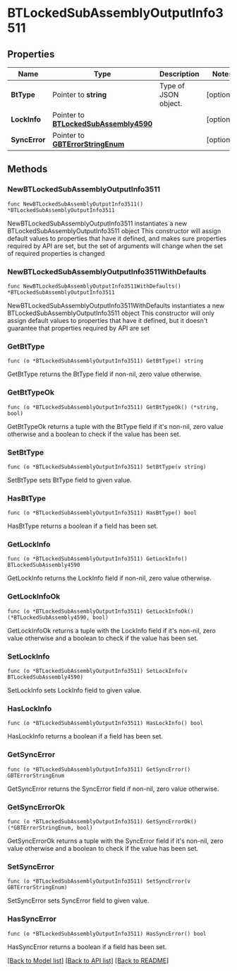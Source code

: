 # BTLockedSubAssemblyOutputInfo3511

## Properties

Name | Type | Description | Notes
------------ | ------------- | ------------- | -------------
**BtType** | Pointer to **string** | Type of JSON object. | [optional] 
**LockInfo** | Pointer to [**BTLockedSubAssembly4590**](BTLockedSubAssembly4590.md) |  | [optional] 
**SyncError** | Pointer to [**GBTErrorStringEnum**](GBTErrorStringEnum.md) |  | [optional] 

## Methods

### NewBTLockedSubAssemblyOutputInfo3511

`func NewBTLockedSubAssemblyOutputInfo3511() *BTLockedSubAssemblyOutputInfo3511`

NewBTLockedSubAssemblyOutputInfo3511 instantiates a new BTLockedSubAssemblyOutputInfo3511 object
This constructor will assign default values to properties that have it defined,
and makes sure properties required by API are set, but the set of arguments
will change when the set of required properties is changed

### NewBTLockedSubAssemblyOutputInfo3511WithDefaults

`func NewBTLockedSubAssemblyOutputInfo3511WithDefaults() *BTLockedSubAssemblyOutputInfo3511`

NewBTLockedSubAssemblyOutputInfo3511WithDefaults instantiates a new BTLockedSubAssemblyOutputInfo3511 object
This constructor will only assign default values to properties that have it defined,
but it doesn't guarantee that properties required by API are set

### GetBtType

`func (o *BTLockedSubAssemblyOutputInfo3511) GetBtType() string`

GetBtType returns the BtType field if non-nil, zero value otherwise.

### GetBtTypeOk

`func (o *BTLockedSubAssemblyOutputInfo3511) GetBtTypeOk() (*string, bool)`

GetBtTypeOk returns a tuple with the BtType field if it's non-nil, zero value otherwise
and a boolean to check if the value has been set.

### SetBtType

`func (o *BTLockedSubAssemblyOutputInfo3511) SetBtType(v string)`

SetBtType sets BtType field to given value.

### HasBtType

`func (o *BTLockedSubAssemblyOutputInfo3511) HasBtType() bool`

HasBtType returns a boolean if a field has been set.

### GetLockInfo

`func (o *BTLockedSubAssemblyOutputInfo3511) GetLockInfo() BTLockedSubAssembly4590`

GetLockInfo returns the LockInfo field if non-nil, zero value otherwise.

### GetLockInfoOk

`func (o *BTLockedSubAssemblyOutputInfo3511) GetLockInfoOk() (*BTLockedSubAssembly4590, bool)`

GetLockInfoOk returns a tuple with the LockInfo field if it's non-nil, zero value otherwise
and a boolean to check if the value has been set.

### SetLockInfo

`func (o *BTLockedSubAssemblyOutputInfo3511) SetLockInfo(v BTLockedSubAssembly4590)`

SetLockInfo sets LockInfo field to given value.

### HasLockInfo

`func (o *BTLockedSubAssemblyOutputInfo3511) HasLockInfo() bool`

HasLockInfo returns a boolean if a field has been set.

### GetSyncError

`func (o *BTLockedSubAssemblyOutputInfo3511) GetSyncError() GBTErrorStringEnum`

GetSyncError returns the SyncError field if non-nil, zero value otherwise.

### GetSyncErrorOk

`func (o *BTLockedSubAssemblyOutputInfo3511) GetSyncErrorOk() (*GBTErrorStringEnum, bool)`

GetSyncErrorOk returns a tuple with the SyncError field if it's non-nil, zero value otherwise
and a boolean to check if the value has been set.

### SetSyncError

`func (o *BTLockedSubAssemblyOutputInfo3511) SetSyncError(v GBTErrorStringEnum)`

SetSyncError sets SyncError field to given value.

### HasSyncError

`func (o *BTLockedSubAssemblyOutputInfo3511) HasSyncError() bool`

HasSyncError returns a boolean if a field has been set.


[[Back to Model list]](../README.md#documentation-for-models) [[Back to API list]](../README.md#documentation-for-api-endpoints) [[Back to README]](../README.md)


